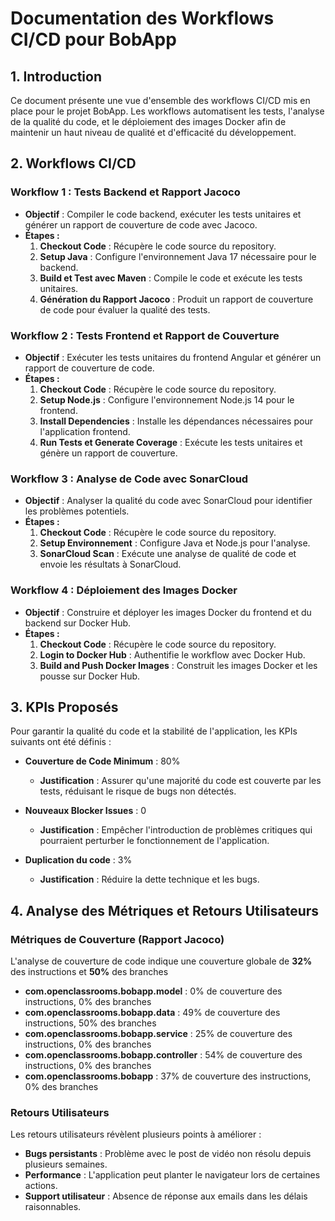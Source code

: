 # Documentation des Workflows CI/CD pour BobApp

## 1. Introduction

Ce document présente une vue d'ensemble des workflows CI/CD mis en place pour le projet BobApp. Les workflows automatisent les tests, l'analyse de la qualité du code, et le déploiement des images Docker afin de maintenir un haut niveau de qualité et d'efficacité du développement.

## 2. Workflows CI/CD
### Workflow 1 : Tests Backend et Rapport Jacoco

- **Objectif** : Compiler le code backend, exécuter les tests unitaires et générer un rapport de couverture de code avec Jacoco.
- **Étapes :**
  1. **Checkout Code** : Récupère le code source du repository.
  2. **Setup Java** : Configure l'environnement Java 17 nécessaire pour le backend.
  3. **Build et Test avec Maven** : Compile le code et exécute les tests unitaires.
  4. **Génération du Rapport Jacoco** : Produit un rapport de couverture de code pour évaluer la qualité des tests.

### Workflow 2 : Tests Frontend et Rapport de Couverture

- **Objectif** : Exécuter les tests unitaires du frontend Angular et générer un rapport de couverture de code.
- **Étapes :**
  1. **Checkout Code** : Récupère le code source du repository.
  2. **Setup Node.js** : Configure l'environnement Node.js 14 pour le frontend.
  3. **Install Dependencies** : Installe les dépendances nécessaires pour l'application frontend.
  4. **Run Tests et Generate Coverage** : Exécute les tests unitaires et génère un rapport de couverture.

### Workflow 3 : Analyse de Code avec SonarCloud

- **Objectif** : Analyser la qualité du code avec SonarCloud pour identifier les problèmes potentiels.
- **Étapes :**
  1. **Checkout Code** : Récupère le code source du repository.
  2. **Setup Environnement** : Configure Java et Node.js pour l'analyse.
  3. **SonarCloud Scan** : Exécute une analyse de qualité de code et envoie les résultats à SonarCloud.

### Workflow 4 : Déploiement des Images Docker

- **Objectif** : Construire et déployer les images Docker du frontend et du backend sur Docker Hub.
- **Étapes :**
  1. **Checkout Code** : Récupère le code source du repository.
  2. **Login to Docker Hub** : Authentifie le workflow avec Docker Hub.
  3. **Build and Push Docker Images** : Construit les images Docker et les pousse sur Docker Hub.

## 3. KPIs Proposés

Pour garantir la qualité du code et la stabilité de l'application, les KPIs suivants ont été définis :

- **Couverture de Code Minimum** : 80%
  - **Justification** : Assurer qu'une majorité du code est couverte par les tests, réduisant le risque de bugs non détectés.
  
- **Nouveaux Blocker Issues** : 0
  - **Justification** : Empêcher l'introduction de problèmes critiques qui pourraient perturber le fonctionnement de l'application.

- **Duplication du code** : 3%
  - **Justification** : Réduire la dette technique et les bugs. 

## 4. Analyse des Métriques et Retours Utilisateurs

### Métriques de Couverture (Rapport Jacoco)

L'analyse de couverture de code indique une couverture globale de **32%** des instructions et **50%** des branches

- **com.openclassrooms.bobapp.model** : 0% de couverture des instructions, 0% des branches
- **com.openclassrooms.bobapp.data** : 49% de couverture des instructions, 50% des branches
- **com.openclassrooms.bobapp.service** : 25% de couverture des instructions, 0% des branches
- **com.openclassrooms.bobapp.controller** : 54% de couverture des instructions, 0% des branches
- **com.openclassrooms.bobapp** : 37% de couverture des instructions, 0% des branches


### Retours Utilisateurs

Les retours utilisateurs révèlent plusieurs points à améliorer :
- **Bugs persistants** : Problème avec le post de vidéo non résolu depuis plusieurs semaines.
- **Performance** : L'application peut planter le navigateur lors de certaines actions.
- **Support utilisateur** : Absence de réponse aux emails dans les délais raisonnables.